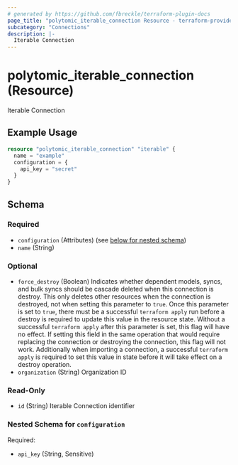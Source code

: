 ```yaml
---
# generated by https://github.com/fbreckle/terraform-plugin-docs
page_title: "polytomic_iterable_connection Resource - terraform-provider-polytomic"
subcategory: "Connections"
description: |-
  Iterable Connection
---
```


# polytomic_iterable_connection (Resource)

Iterable Connection

## Example Usage

```terraform
resource "polytomic_iterable_connection" "iterable" {
  name = "example"
  configuration = {
    api_key = "secret"
  }
}
```

<!-- schema generated by tfplugindocs -->
## Schema

### Required

- `configuration` (Attributes) (see [below for nested schema](#nestedatt--configuration))
- `name` (String)

### Optional

- `force_destroy` (Boolean) Indicates whether dependent models, syncs, and bulk syncs should be cascade deleted when this connection is destroy. This only deletes other resources when the connection is destroyed, not when setting this parameter to `true`. Once this parameter is set to `true`, there must be a successful `terraform apply` run before a destroy is required to update this value in the resource state. Without a successful `terraform apply` after this parameter is set, this flag will have no effect. If setting this field in the same operation that would require replacing the connection or destroying the connection, this flag will not work. Additionally when importing a connection, a successful `terraform apply` is required to set this value in state before it will take effect on a destroy operation.
- `organization` (String) Organization ID

### Read-Only

- `id` (String) Iterable Connection identifier

<a id="nestedatt--configuration"></a>
### Nested Schema for `configuration`

Required:

- `api_key` (String, Sensitive)


